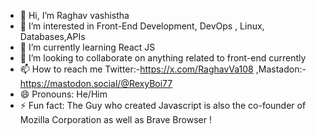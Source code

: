 - 👋 Hi, I’m Raghav vashistha
- 👀 I’m interested in Front-End Development, DevOps , Linux, Databases,APIs
- 🌱 I’m currently learning React JS
- 💞️ I’m looking to collaborate on anything related to front-end currently
- 📫 How to reach me Twitter:-https://x.com/RaghavVa108 ,Mastadon:-https://mastodon.social/@RexyBoi77
- 😄 Pronouns: He/Him
- ⚡ Fun fact: The Guy who created Javascript is also the co-founder of Mozilla Corporation as well as Brave Browser !

<!---
RaghavV8/RaghavV8 is a ✨ special ✨ repository because its `README.md` (this file) appears on your GitHub profile.
You can click the Preview link to take a look at your changes.
--->
